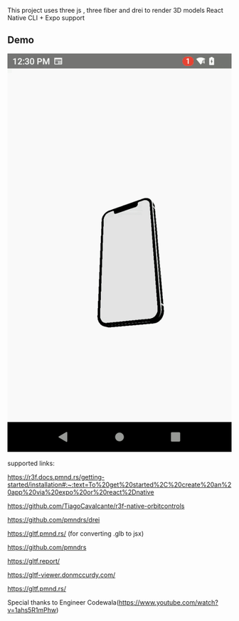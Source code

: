 This project uses three js , three fiber and drei to render 3D models
React Native CLI + Expo support

## Demo
![Demo](./src/demo.gif)


supported links:

https://r3f.docs.pmnd.rs/getting-started/installation#:~:text=To%20get%20started%2C%20create%20an%20app%20via%20expo%20or%20react%2Dnative

https://github.com/TiagoCavalcante/r3f-native-orbitcontrols

https://github.com/pmndrs/drei

https://gltf.pmnd.rs/ (for converting .glb to jsx)

https://github.com/pmndrs

https://gltf.report/

https://gltf-viewer.donmccurdy.com/

https://gltf.pmnd.rs/


Special thanks to Engineer Codewala(https://www.youtube.com/watch?v=1ahs5R1mPhw)
